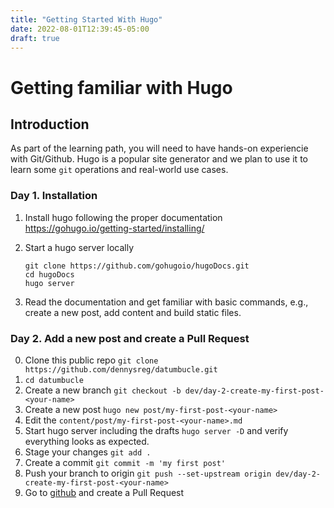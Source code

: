 ```yaml
---
title: "Getting Started With Hugo"
date: 2022-08-01T12:39:45-05:00
draft: true
---
```


# Getting familiar with Hugo

## Introduction

As part of the learning path, you will need to have hands-on experiencie with Git/Github.
Hugo is a popular site generator and we plan to use it to learn some `git` operations and real-world 
use cases.


### Day 1. Installation

1. Install hugo following the proper documentation https://gohugo.io/getting-started/installing/
2. Start a hugo server locally

    ```
    git clone https://github.com/gohugoio/hugoDocs.git
    cd hugoDocs
    hugo server
    ```
3. Read the documentation and get familiar with basic commands, e.g., create a new post, add content and build static files.

### Day 2. Add a new post and create a Pull Request

0. Clone this public repo `git clone https://github.com/dennysreg/datumbucle.git`
1. `cd datumbucle`
2. Create a new branch `git checkout -b dev/day-2-create-my-first-post-<your-name>`
3. Create a new post `hugo new post/my-first-post-<your-name>`
4. Edit the `content/post/my-first-post-<your-name>.md`
5. Start hugo server including the drafts `hugo server -D` and verify everything looks as expected.
6. Stage your changes `git add .`
7. Create a commit `git commit -m 'my first post'`
8. Push your branch to origin `git push --set-upstream origin dev/day-2-create-my-first-post-<your-name>`
9. Go to [github](https://github.com/dennysreg/datumbucle) and create a Pull Request
